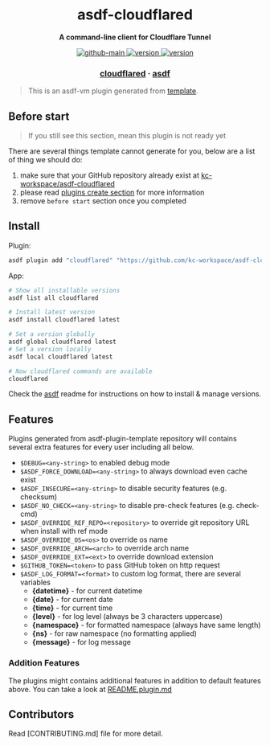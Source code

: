 <h1 align="center">
  asdf-cloudflared
</h1>

<!-- Description section -->
<p align="center">
  <strong>A command-line client for Cloudflare Tunnel</strong>
</p>

<!-- Badges section -->
<p align="center">
  <a href="https://github.com/kc-workspace/asdf-cloudflared/actions/workflows/main.yml">
    <img
      alt="github-main"
      src="https://img.shields.io/github/actions/workflow/status/kc-workspace/asdf-cloudflared/main.yml?style=flat-square&logo=github">
  </a>
  <a href="https://github.com/kc-workspace/asdf-cloudflared/releases">
    <img
      alt="version"
      src="https://img.shields.io/github/v/release/kc-workspace/asdf-cloudflared?style=flat-square&logo=github">
  </a>
  <a href="https://github.com/kc-workspace/asdf-cloudflared/commits/main">
    <img
      alt="version"
      src="https://img.shields.io/github/last-commit/kc-workspace/asdf-cloudflared/main?style=flat-square&logo=github">
  </a>
</p>

<!-- Links section -->
<h3 align="center">
  <a href="https://developers.cloudflare.com/cloudflare-one/connections/connect-apps/install-and-setup/tunnel-guide">cloudflared</a>
  <span> · </span>
  <a href="https://asdf-vm.com">asdf</a>
</h3>

> This is an asdf-vm plugin generated from [template][template-gh].

## Before start

> If you still see this section, mean this plugin is not ready yet

There are several things template cannot generate for you,
below are a list of thing we should do:

1. make sure that your GitHub repository already exist at [kc-workspace/asdf-cloudflared][plugin-gh]
2. please read [plugins create section][asdf-create-plugin] for more information
3. remove `before start` section once you completed

## Install

Plugin:

```sh
asdf plugin add "cloudflared" "https://github.com/kc-workspace/asdf-cloudflared.git"
```

App:

```sh
# Show all installable versions
asdf list all cloudflared

# Install latest version
asdf install cloudflared latest

# Set a version globally
asdf global cloudflared latest
# Set a version locally
asdf local cloudflared latest

# Now cloudflared commands are available
cloudflared
```

Check the [asdf][asdf-link] readme for instructions on
how to install & manage versions.

## Features

Plugins generated from asdf-plugin-template repository will
contains several extra features for every user including all below.

- `$DEBUG=<any-string>` to enabled debug mode
- `$ASDF_FORCE_DOWNLOAD=<any-string>` to always download even cache exist
- `$ASDF_INSECURE=<any-string>` to disable security features (e.g. checksum)
- `$ASDF_NO_CHECK=<any-string>` to disable pre-check features (e.g. check-cmd)
- `$ASDF_OVERRIDE_REF_REPO=<repository>` to override git repository URL when install with ref mode
- `$ASDF_OVERRIDE_OS=<os>` to override os name
- `$ASDF_OVERRIDE_ARCH=<arch>` to override arch name
- `$ASDF_OVERRIDE_EXT=<ext>` to override download extension
- `$GITHUB_TOKEN=<token>` to pass GitHub token on http request
- `$ASDF_LOG_FORMAT=<format>` to custom log format, there are several variables
  - **{datetime}** - for current datetime
  - **{date}** - for current date
  - **{time}** - for current time
  - **{level}** - for log level (always be 3 characters uppercase)
  - **{namespace}** - for formatted namespace (always have same length)
  - **{ns}** - for raw namespace (no formatting applied)
  - **{message}** - for log message

### Addition Features

The plugins might contains additional features
in addition to default features above.
You can take a look at [README.plugin.md][app-readme]

## Contributors

Read [CONTRIBUTING.md] file for more detail.

<!-- LINKS SECTION -->

[app-readme]: ./README.plugin.md
[plugin-gh]: https://github.com/kc-workspace/asdf-cloudflared
[template-gh]: https://github.com/kc-workspace/asdf-plugin-template
[asdf-link]: https://github.com/asdf-vm/asdf
[asdf-create-plugin]: https://asdf-vm.com/plugins/create.html
